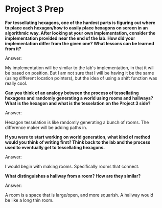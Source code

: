 # Project 3 Prep

**For tessellating hexagons, one of the hardest parts is figuring out where to place each hexagon/how to easily place hexagons on screen in an algorithmic way.
After looking at your own implementation, consider the implementation provided near the end of the lab.
How did your implementation differ from the given one? What lessons can be learned from it?**

Answer:

My implementation will be similar to the lab's implementation, in that it will be based on position. But I am not sure that I will be having it be the same (using different location pointers), but the idea of using a shift function was really cool.

**Can you think of an analogy between the process of tessellating hexagons and randomly generating a world using rooms and hallways?
What is the hexagon and what is the tesselation on the Project 3 side?**

Answer:

Hexagon tesselation is like randomly generating a bunch of rooms. The difference maker will be adding paths in.

**If you were to start working on world generation, what kind of method would you think of writing first? 
Think back to the lab and the process used to eventually get to tessellating hexagons.**

Answer:

I would begin with making rooms. Specifically rooms that connect.

**What distinguishes a hallway from a room? How are they similar?**

Answer:

A room is a space that is large/open, and more squarish. A hallway would be like a long thin room.
